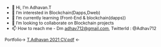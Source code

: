 - 👋 Hi, I’m Adhavan.T
- 👀 I’m interested in Blockchain(Dapps,Dweb)
- 🌱 I’m currently learning (Front-End & blockchain(dapps))
- 💞️ I’m looking to collaborate on Blockchain projects
- 📫 How to reach me - Dm adhav712@gmail.com, TwitterId : @Adhav712

Portfolio->  [T.Adhavan 2021 CV.pdf](https://github.com/Adhav712/Adhav712/files/7056767/T.Adhavan.2021.CV.pdf)  <-

